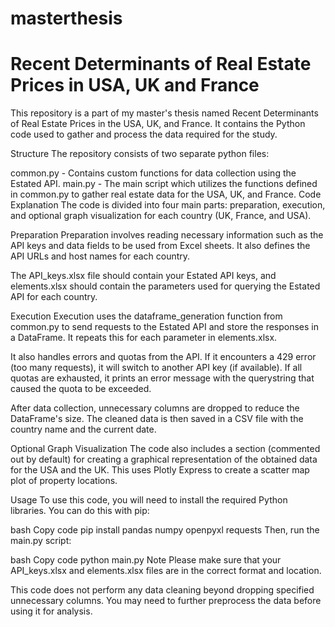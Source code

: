 # masterthesis
# Recent Determinants of Real Estate Prices in USA, UK and France

This repository is a part of my master's thesis named Recent Determinants of Real Estate Prices in the USA, UK, and France. It contains the Python code used to gather and process the data required for the study.

Structure
The repository consists of two separate python files:

common.py - Contains custom functions for data collection using the Estated API.
main.py - The main script which utilizes the functions defined in common.py to gather real estate data for the USA, UK, and France.
Code Explanation
The code is divided into four main parts: preparation, execution, and optional graph visualization for each country (UK, France, and USA).

Preparation
Preparation involves reading necessary information such as the API keys and data fields to be used from Excel sheets. It also defines the API URLs and host names for each country.

The API_keys.xlsx file should contain your Estated API keys, and elements.xlsx should contain the parameters used for querying the Estated API for each country.

Execution
Execution uses the dataframe_generation function from common.py to send requests to the Estated API and store the responses in a DataFrame. It repeats this for each parameter in elements.xlsx.

It also handles errors and quotas from the API. If it encounters a 429 error (too many requests), it will switch to another API key (if available). If all quotas are exhausted, it prints an error message with the querystring that caused the quota to be exceeded.

After data collection, unnecessary columns are dropped to reduce the DataFrame's size. The cleaned data is then saved in a CSV file with the country name and the current date.

Optional Graph Visualization
The code also includes a section (commented out by default) for creating a graphical representation of the obtained data for the USA and the UK. This uses Plotly Express to create a scatter map plot of property locations.

Usage
To use this code, you will need to install the required Python libraries. You can do this with pip:

bash
Copy code
pip install pandas numpy openpyxl requests
Then, run the main.py script:

bash
Copy code
python main.py
Note
Please make sure that your API_keys.xlsx and elements.xlsx files are in the correct format and location.

This code does not perform any data cleaning beyond dropping specified unnecessary columns. You may need to further preprocess the data before using it for analysis.

